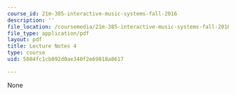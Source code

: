 ```yaml
---
course_id: 21m-385-interactive-music-systems-fall-2016
description: ''
file_location: /coursemedia/21m-385-interactive-music-systems-fall-2016/5084fc1cb092d0ae340f2e69818a0617_MIT21M_385F16_L4.pdf
file_type: application/pdf
layout: pdf
title: Lecture Notes 4
type: course
uid: 5084fc1cb092d0ae340f2e69818a0617

---
```

None
